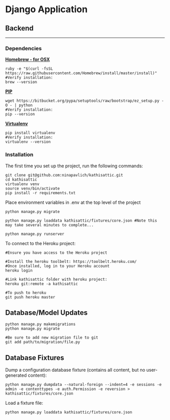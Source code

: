 # Django Application

## Backend
---

### Dependencies
**[Homebrew - for OSX](http://brew.sh/)**

    ruby -e "$(curl -fsSL https://raw.githubusercontent.com/Homebrew/install/master/install)"
    #Verify installation:
    brew --version

**[PIP](https://pip.pypa.io/en/latest/installing.html)**    

    wget https://bitbucket.org/pypa/setuptools/raw/bootstrap/ez_setup.py -O - | python
    #Verify installation:
    pip --version

**[Virtualenv](https://virtualenv.pypa.io/en/latest/installation.html)**    

    pip install virtualenv
    #Verify installation:
    virtualenv --version

### Installation

The first time you set up the project, run the following commands:
    
    git clone git@github.com:ninapavlich/kathisattic.git
    cd kathisattic
    virtualenv venv
    source venv/bin/activate
    pip install -r requirements.txt

Place environment variables in .env at the top level of the project

    python manage.py migrate

    python manage.py loaddata kathisattic/fixtures/core.json #Note this may take several minutes to complete...
    
    python manage.py runserver

To connect to the Heroku project:
    
    #Ensure you have access to the Heroku project

    #Install the heroku toolbelt: https://toolbelt.heroku.com/
    #Once installed, log in to your Heroku account
    heroku login

    #Link kathisattic folder with heroku project:
    heroku git:remote -a kathisattic

    #To push to heroku
    git push heroku master

## Database/Model Updates

    python manage.py makemigrations
    python manage.py migrate

    #Be sure to add new migration file to git
    git add path/to/migration/file.py



## Database Fixtures

Dump a configuration database fixture (contains all content, but no user-generated content):

    python manage.py dumpdata --natural-foreign --indent=4 -e sessions -e admin -e contenttypes -e auth.Permission -e reversion > kathisattic/fixtures/core.json

Load a fixture file:
    
    python manage.py loaddata kathisattic/fixtures/core.json

